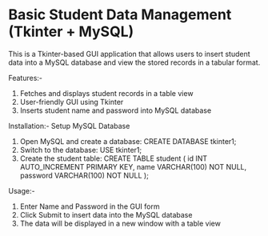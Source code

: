 # Basic Student Data Management (Tkinter + MySQL)
This is a Tkinter-based GUI application that allows users to insert student data into a MySQL database and view the stored records in a tabular format.

Features:-
1. Fetches and displays student records in a table view
2. User-friendly GUI using Tkinter
3. Inserts student name and password into MySQL database

Installation:-
Setup MySQL Database
1. Open MySQL and create a database:
   CREATE DATABASE tkinter1;
2. Switch to the database:
   USE tkinter1;
3. Create the student table:
   CREATE TABLE student (
    id INT AUTO_INCREMENT PRIMARY KEY,
    name VARCHAR(100) NOT NULL,
    password VARCHAR(100) NOT NULL
   );

Usage:-
1. Enter Name and Password in the GUI form
2. Click Submit to insert data into the MySQL database
3. The data will be displayed in a new window with a table view
